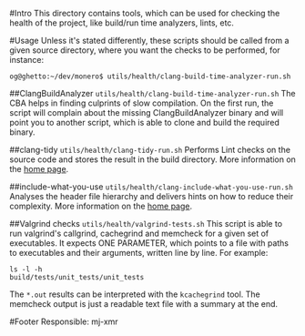 #Intro
This directory contains tools, which can be used for checking the health of the project, like build/run time analyzers, lints, etc.

#Usage
Unless it's stated differently, these scripts should be called from a given source directory, where you want the checks to be performed, for instance:

`og@ghetto:~/dev/monero$ utils/health/clang-build-time-analyzer-run.sh`

##ClangBuildAnalyzer
`utils/health/clang-build-time-analyzer-run.sh`
The CBA helps in finding culprints of slow compilation.
On the first run, the script will complain about the missing ClangBuildAnalyzer binary and will point you to another script, which is able to clone and build the required binary.

##clang-tidy
`utils/health/clang-tidy-run.sh`
Performs Lint checks on the source code and stores the result in the build directory. More information on the [home page](https://clang.llvm.org/extra/clang-tidy/).

##include-what-you-use
`utils/health/clang-include-what-you-use-run.sh`
Analyses the header file hierarchy and delivers hints on how to reduce their complexity. More information on the [home page](https://include-what-you-use.org/).


##Valgrind checks
`utils/health/valgrind-tests.sh`
This script is able to run valgrind's callgrind, cachegrind and memcheck for a given set of executables.
It expects ONE PARAMETER, which points to a file with paths to executables and their arguments, written line by line. For example:

```
ls -l -h
build/tests/unit_tests/unit_tests
```

The `*.out` results can be interpreted with the `kcachegrind` tool. 
The memcheck output is just a readable text file with a summary at the end.

#Footer
Responsible: mj-xmr


